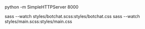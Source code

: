 python -m SimpleHTTPServer 8000

sass --watch styles/botchat.scss:styles/botchat.css
sass --watch styles/main.scss:styles/main.css
